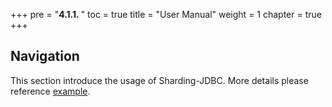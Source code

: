 +++
pre = "<b>4.1.1. </b>"
toc = true
title = "User Manual"
weight = 1
chapter = true
+++

## Navigation

This section introduce the usage of Sharding-JDBC. More details please reference [example](https://github.com/sharding-sphere/sharding-sphere-example).

